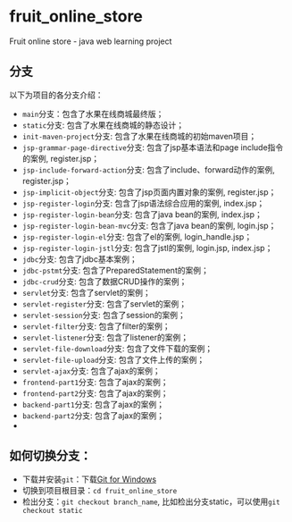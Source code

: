 # fruit_online_store
Fruit online store - java web learning project

## 分支
以下为项目的各分支介绍：
- `main`分支：包含了水果在线商城最终版；
- `static`分支: 包含了水果在线商城的静态设计；
- `init-maven-project`分支: 包含了水果在线商城的初始maven项目；
- `jsp-grammar-page-directive`分支: 包含了jsp基本语法和page include指令的案例, register.jsp；
- `jsp-include-forward-action`分支: 包含了include、forward动作的案例, register.jsp；
- `jsp-implicit-object`分支: 包含了jsp页面内置对象的案例, register.jsp；
- `jsp-register-login`分支: 包含了jsp语法综合应用的案例, index.jsp；
- `jsp-register-login-bean`分支: 包含了java bean的案例, index.jsp；
- `jsp-register-login-bean-mvc`分支: 包含了java bean的案例, login.jsp；
- `jsp-register-login-el`分支: 包含了el的案例, login_handle.jsp；
- `jsp-register-login-jstl`分支: 包含了jstl的案例, login.jsp, index.jsp；
- `jdbc`分支: 包含了jdbc基本案例；
- `jdbc-pstmt`分支: 包含了PreparedStatement的案例；
- `jdbc-crud`分支: 包含了数据CRUD操作的案例；
- `servlet`分支: 包含了servlet的案例；
- `servlet-register`分支: 包含了servlet的案例；
- `servlet-session`分支: 包含了session的案例；
- `servlet-filter`分支: 包含了filter的案例；
- `servlet-listener`分支: 包含了listener的案例；
- `servlet-file-download`分支: 包含了文件下载的案例；
- `servlet-file-upload`分支: 包含了文件上传的案例；
- `servlet-ajax`分支: 包含了ajax的案例；
- `frontend-part1`分支: 包含了ajax的案例；
- `frontend-part2`分支: 包含了ajax的案例；
- `backend-part1`分支: 包含了ajax的案例；
- `backend-part2`分支: 包含了ajax的案例；
-  

## 如何切换分支：

- 下载并安装`git`：下载[Git for Windows](https://git-scm.com/download/win)
- 切换到项目根目录：`cd fruit_online_store`
- 检出分支：`git checkout branch_name`, 比如检出分支static，可以使用`git checkout static`

